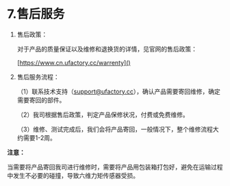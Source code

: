 ﻿# 7.**售后服务**
1. 售后政策：

   对于产品的质量保证以及维修和退换货的详情，见官网的售后政策：

   [https://www.cn.ufactory.cc/warrenty]()

2. 售后服务流程：

   （1）联系技术支持（support@ufactory.cc），确认产品需要寄回维修，确定需要寄回的部件。

   （2）我司根据售后政策，判定产品保修状况，付费或免费维修。

   （3）维修、测试完成后，我们会将产品寄回，一般情况下，整个维修流程大约需要1-2周。

**注意：**

当需要将产品寄回我司进行维修时，需要将产品用包装箱打包好，避免在运输过程中发生不必要的碰撞，导致六维力矩传感器受损。




